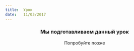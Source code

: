 ```yaml
---
title:  Урок
date:   11/03/2017
---
```


### <center>Мы подготавливаем данный урок</center>
<center>Попробуйте позже</center>
